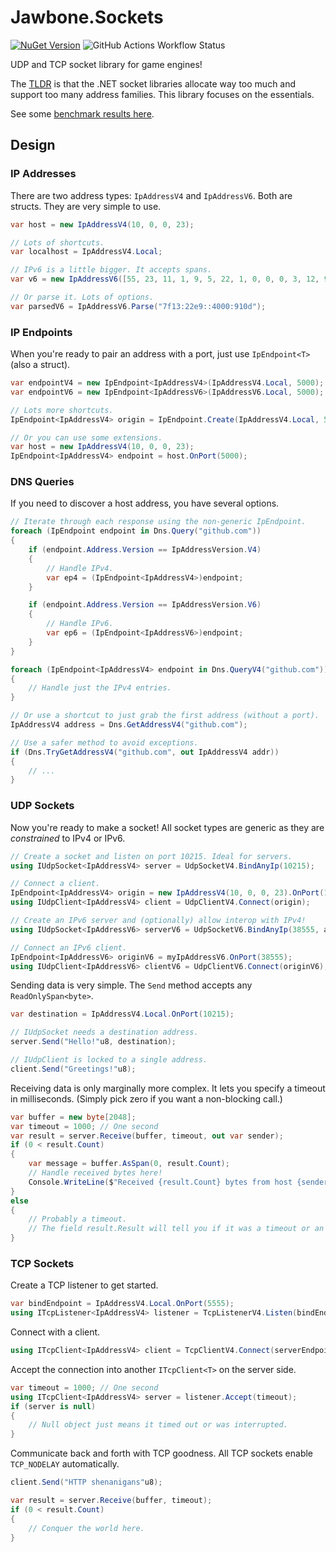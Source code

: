 # Jawbone.Sockets

[![NuGet Version](https://img.shields.io/nuget/v/Jawbone.Sockets)](https://www.nuget.org/packages/Jawbone.Sockets/) ![GitHub Actions Workflow Status](https://img.shields.io/github/actions/workflow/status/ObviousPiranha/Jawbone.Sockets/dotnet-desktop.yml)


UDP and TCP socket library for game engines!

The [TLDR](rant.md) is that the .NET socket libraries allocate way too much and support too many address families. This library focuses on the essentials.

See some [benchmark results here](benchmarks.md).

## Design

### IP Addresses

There are two address types: `IpAddressV4` and `IpAddressV6`. Both are structs. They are very simple to use.

```csharp
var host = new IpAddressV4(10, 0, 0, 23);

// Lots of shortcuts.
var localhost = IpAddressV4.Local;

// IPv6 is a little bigger. It accepts spans.
var v6 = new IpAddressV6([55, 23, 11, 1, 9, 5, 22, 1, 0, 0, 0, 3, 12, 94, 201, 7]);

// Or parse it. Lots of options.
var parsedV6 = IpAddressV6.Parse("7f13:22e9::4000:910d");
```

### IP Endpoints

When you're ready to pair an address with a port, just use `IpEndpoint<T>` (also a struct).

```csharp
var endpointV4 = new IpEndpoint<IpAddressV4>(IpAddressV4.Local, 5000);
var endpointV6 = new IpEndpoint<IpAddressV6>(IpAddressV6.Local, 5000);

// Lots more shortcuts.
IpEndpoint<IpAddressV4> origin = IpEndpoint.Create(IpAddressV4.Local, 5000);

// Or you can use some extensions.
var host = new IpAddressV4(10, 0, 0, 23);
IpEndpoint<IpAddressV4> endpoint = host.OnPort(5000);
```

### DNS Queries

If you need to discover a host address, you have several options.

```csharp
// Iterate through each response using the non-generic IpEndpoint.
foreach (IpEndpoint endpoint in Dns.Query("github.com"))
{
    if (endpoint.Address.Version == IpAddressVersion.V4)
    {
        // Handle IPv4.
        var ep4 = (IpEndpoint<IpAddressV4>)endpoint;
    }

    if (endpoint.Address.Version == IpAddressVersion.V6)
    {
        // Handle IPv6.
        var ep6 = (IpEndpoint<IpAddressV6>)endpoint;
    }
}

foreach (IpEndpoint<IpAddressV4> endpoint in Dns.QueryV4("github.com"))
{
    // Handle just the IPv4 entries.
}

// Or use a shortcut to just grab the first address (without a port).
IpAddressV4 address = Dns.GetAddressV4("github.com");

// Use a safer method to avoid exceptions.
if (Dns.TryGetAddressV4("github.com", out IpAddressV4 addr))
{
    // ...
}
```

### UDP Sockets

Now you're ready to make a socket! All socket types are generic as they are _constrained_ to IPv4 or IPv6.

```csharp
// Create a socket and listen on port 10215. Ideal for servers.
using IUdpSocket<IpAddressV4> server = UdpSocketV4.BindAnyIp(10215);

// Connect a client.
IpEndpoint<IpAddressV4> origin = new IpAddressV4(10, 0, 0, 23).OnPort(10215);
using IUdpClient<IpAddressV4> client = UdpClientV4.Connect(origin);

// Create an IPv6 server and (optionally) allow interop with IPv4!
using IUdpSocket<IpAddressV6> serverV6 = UdpSocketV6.BindAnyIp(38555, allowV4: true);

// Connect an IPv6 client.
IpEndpoint<IpAddressV6> originV6 = myIpAddressV6.OnPort(38555);
using IUdpClient<IpAddressV6> clientV6 = UdpClientV6.Connect(originV6);
```

Sending data is very simple. The `Send` method accepts any `ReadOnlySpan<byte>`.

```csharp
var destination = IpAddressV4.Local.OnPort(10215);

// IUdpSocket needs a destination address.
server.Send("Hello!"u8, destination);

// IUdpClient is locked to a single address.
client.Send("Greetings!"u8);
```

Receiving data is only marginally more complex. It lets you specify a timeout in milliseconds. (Simply pick zero if you want a non-blocking call.)

```csharp
var buffer = new byte[2048];
var timeout = 1000; // One second
var result = server.Receive(buffer, timeout, out var sender);
if (0 < result.Count)
{
    var message = buffer.AsSpan(0, result.Count);
    // Handle received bytes here!
    Console.WriteLine($"Received {result.Count} bytes from host {sender}.");
}
else
{
    // Probably a timeout.
    // The field result.Result will tell you if it was a timeout or an interrupt.
}
```

### TCP Sockets

Create a TCP listener to get started.

```csharp
var bindEndpoint = IpAddressV4.Local.OnPort(5555);
using ITcpListener<IpAddressV4> listener = TcpListenerV4.Listen(bindEndpoint, 4); // Backlog of 4 pending connections.
```

Connect with a client.

```csharp
using ITcpClient<IpAddressV4> client = TcpClientV4.Connect(serverEndpoint);
```

Accept the connection into another `ITcpClient<T>` on the server side.

```csharp
var timeout = 1000; // One second
using ITcpClient<IpAddressV4> server = listener.Accept(timeout);
if (server is null)
{
    // Null object just means it timed out or was interrupted.
}
```

Communicate back and forth with TCP goodness. All TCP sockets enable `TCP_NODELAY` automatically.

```csharp
client.Send("HTTP shenanigans"u8);

var result = server.Receive(buffer, timeout);
if (0 < result.Count)
{
    // Conquer the world here.
}
```
